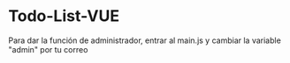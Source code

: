 # Todo-List-VUE

Para dar la función de administrador, entrar al main.js y cambiar la variable "admin" por tu correo
